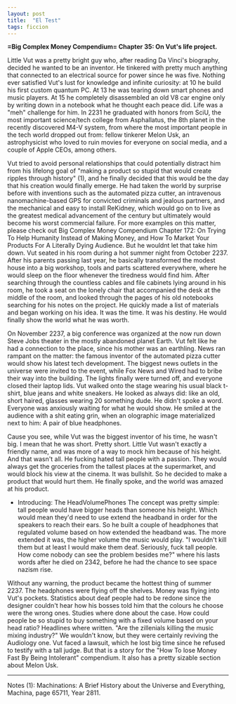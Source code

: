 ```yaml
---
layout: post
title:  "El Test"
tags: ficcion
---
```


**=Big Complex Money Compendium=
Chapter 35: On Vut's life project.** 

Little Vut was a pretty bright guy who, after reading Da Vinci's biography, decided he wanted to be an inventor.
He tinkered with pretty much anything that connected to an electrical source for power since he was five. Nothing ever satisfied Vut's lust for knowledge and infinite curiosity: at 10 he build his first custom quantum PC. At 13 he was tearing down smart phones and music players. At 15 he completely disassembled an old V8 car engine only by writing down in a notebook what he thought each peace did.
Life was a "meh" challenge for him. In 2231 he graduated with honors from SciU, the most important science/tech college from Asphallatus, the 8th planet in the recently discovered M4-V system, from where the most important people in the tech world dropped out from: fellow tinkerer Melon Usk, an astrophysicist who loved to ruin movies for everyone on social media, and a couple of Apple CEOs, among others.

Vut tried to avoid personal relationships that could potentially distract him from his lifelong goal of "making a product so stupid that would create ripples through history" (1), and he finally decided that this would be the day that his creation would finally emerge. 
He had taken the world by surprise before with inventions such as the automated pizza cutter, an intravenous nanomachine-based GPS for convicted criminals and jealous partners, and the mechanical and easy to install ReKidney, which would go on to live as the greatest medical advancement of the century but ultimately would become his worst commercial failure. For more examples on this matter, please check out Big Complex Money Compendium Chapter 172: On Trying To Help Humanity Instead of Making Money, and How To Market Your Products For A Literally Dying Audience. 
But he wouldnt let that take him down. 
Vut seated in his room during a hot summer night from October 2237.
After his parents passing last year, he basically transformed the modest house into a big workshop, tools and parts scattered everywhere, where he would sleep on the floor whenever the tiredness would find him.
After searching through the countless cables and file cabinets lying around in his room, he took a seat on the lonely chair that accompanied the desk at the middle of the room, and looked through the pages of his old notebooks searching for his notes on the project. He quickly made a list of materials and began working on his idea. It was the time. It was his destiny. He would finally show the world what he was worth.

On November 2237, a big conference was organized at the now run down Steve Jobs theater in the mostly abandoned planet Earth. Vut felt like he had a connection to the place, since his mother was an earthling.
News ran rampant on the matter: the famous inventor of the automated pizza cutter would show his latest tech development. The biggest news outlets in the universe were invited to the event, while Fox News and Wired had to bribe their way into the building.
The lights finally were turned off, and everyone closed their laptop lids. Vut walked onto the stage wearing his usual black t-shirt, blue jeans and white sneakers. He looked as always did: like an old, short haired, glasses wearing 20 something dude.
He didn't spoke a word. Everyone was anxiously waiting for what he would show.
He smiled at the audience with a shit eating grin, when an olographic image materialized next to him:
A pair of blue headphones.

Cause you see, while Vut was the biggest inventor of his time, he wasn't big. I mean that he was short. Pretty short. Little Vut wasn't exactly a friendly name, and was more of a way to mock him because of his height.
And that wasn't all. He fucking hated tall people with a passion. They would always get the groceries from the tallest places at the supermarket, and would block his view at the cinema.
It was bullshit.
So he decided to make a product that would hurt them.
He finally spoke, and the world was amazed at his product. 
- Introducing: The HeadVolumePhones
The concept was pretty simple: tall people would have bigger heads than someone his height. Which would mean they'd need to use extend the headband in order for the speakers to reach their ears.
So he built a couple of headphones that regulated volume based on how extended the headband was. The more extended it was, the higher volume the music would play.
"I wouldn't kill them but at least I would make them deaf. Seriously, fuck tall people. How come nobody can see the problem besides me?" where his lasts words after he died on 2342, before he had the chance to see space nazism rise.

Without any warning, the product became the hottest thing of summer 2237. The headphones were flying off the shelves.
Money was flying into Vut's pockets.
Statistics about deaf people had to be redone since the designer couldn't hear how his bosses told him that the colours he choose were the wrong ones.
Studies where done about the case.
How could people be so stupid to buy something with a fixed volume based on your head ratio?
Headlines where written. "Are the zillenials killing the music mixing industry?"
We wouldn't know, but they were certainly reviving the Audiology one.
Vut faced a lawsuit, which he lost big time since he refused to testify with a tall judge.
But that is a story for the "How To lose Money Fast By Being Intolerant" compendium. It also has a pretty sizable section about Melon Usk.

-------------
Notes
(1): Machinations: A Brief History about the Universe and Everything, Machina, page 65711, Year 2811.

